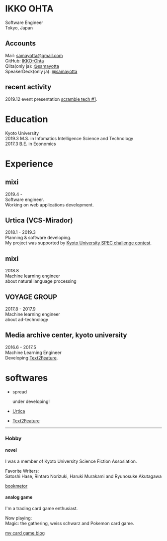 # IKKO OHTA

Software Engineer  
Tokyo, Japan

## Accounts

Mail: samayotta@gmail.com  
GitHub: [IKKO-Ohta](https://github.com/IKKO-Ohta)  
Qiita(only ja): [@samayotta](https://qiita.com/samayotta)  
SpeakerDeck(only ja): [@samayotta](https://speakerdeck.com/samayotta)

## recent activity

2019.12 event presentation [scramble tech #1](https://scramble.connpass.com/event/157710/?utm_campaign=recent_events&utm_source=feed&utm_medium=atom).

# Education

Kyoto University  
2019.3 M.S. in Infomatics Intelligence Science and Technology  
2017.3 B.E. in Economics

# Experience

## mixi

2019.4 -  
Software engineer.  
Working on web applications development.

## Urtica (VCS-Mirador)

2018.1 - 2019.3  
Planning & software developing.  
My project was supported by [Kyoto University SPEC challenge contest](http://www.kikin.kyoto-u.ac.jp/spec/2017/05.html).

## mixi

2018.8  
Machine learning engineer  
about natural language processing

## VOYAGE GROUP

2017.8 - 2017.9  
Machine learning engineer  
about ad-technology

## Media archive center, kyoto university

2016.6 - 2017.5  
Machine Learning Engineer  
Developing [Text2Feature](https://github.com/IKKO-Ohta/Text2Feature).

# softwares

- spread

  under developing!

- [Urtica](http://www.kikin.kyoto-u.ac.jp/spec/2017/05.html)
- [Text2Feature](https://github.com/IKKO-Ohta/Text2Feature)

---

### Hobby

#### novel

I was a member of Kyoto University Science Fiction Assosiation.

Favorite Writers:  
Satoshi Hase, Rintaro Norizuki, Haruki Murakami and Ryunosuke Akutagawa

[bookmetor](https://bookmeter.com/users/304053)

#### analog game

I'm a trading card game enthusiast.

Now playing:  
Magic: the gathering, weiss schwarz and Pokemon card game.

[my card game blog](https://note.com/samayotta)

